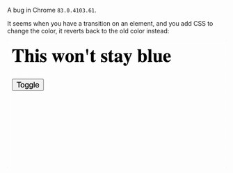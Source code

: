 A bug in Chrome `83.0.4103.61`.

It seems when you have a transition on an element, and you add CSS to change the color, it reverts back to the old color instead:

<img src="repro.gif"/>

